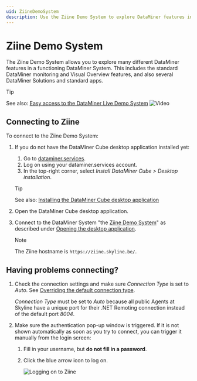 ```yaml
---
uid: ZiineDemoSystem
description: Use the Ziine Demo System to explore DataMiner features in a functioning DataMiner System. To connect, you need a dataminer.services account.
---
```


# Ziine Demo System

The Ziine Demo System allows you to explore many different DataMiner features in a functioning DataMiner System. This includes the standard DataMiner monitoring and Visual Overview features, and also several DataMiner Solutions and standard apps.

> [!TIP]
> See also: [Easy access to the DataMiner Live Demo System](https://www.youtube.com/watch?v=ndBY91gm7sg) ![Video](~/user-guide/images/video_Duo.png)

## Connecting to Ziine

To connect to the Ziine Demo System:

1. If you do not have the DataMiner Cube desktop application installed yet:

   1. Go to [dataminer.services](https://dataminer.services).
   1. Log on using your dataminer.services account.
   1. In the top-right corner, select *Install DataMiner Cube > Desktop installation*.

   > [!TIP]
   > See also: [Installing the DataMiner Cube desktop application](xref:Installing_the_DataMiner_Cube_desktop_application)

1. Open the DataMiner Cube desktop application.

1. Connect to the DataMiner System "the [Ziine Demo System](xref:ZiineDemoSystem)" as described under [Opening the desktop application](xref:Using_the_desktop_app).

   > [!NOTE]
   > The Ziine hostname is `https://ziine.skyline.be/`.

## Having problems connecting?

1. Check the connection settings and make sure *Connection Type* is set to *Auto*. See [Overriding the default connection type](xref:Overriding_Cube_connection_type).

   *Connection Type* must be set to *Auto* because all public Agents at Skyline have a unique port for their .NET Remoting connection instead of the default port *8004*.

1. Make sure the authentication pop-up window is triggered. If it is not shown automatically as soon as you try to connect, you can trigger it manually from the login screen:

   1. Fill in your username, but **do not fill in a password**.

   1. Click the blue arrow icon to log on.

      ![Logging on to Ziine](~/user-guide/images/ziine_login.png)
